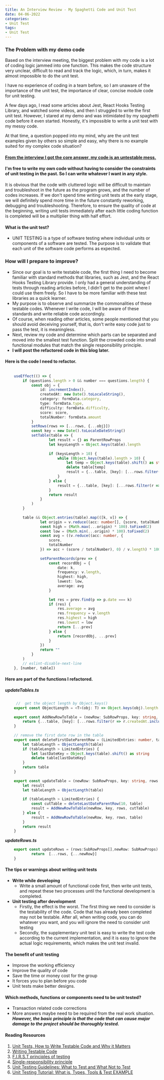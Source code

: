 ```yaml
---
title: An Interview Review - My Spaghetti Code and Unit Test
date: 04-06-2022
categories:
- Unit Test 
tags:
- Unit Test
---
```


### The Problem with my demo code

Based on the interview meeting, the biggest problem with my code is a lot of coding logic jammed into one function.
This makes the code structure very unclear, difficult to read and track the logic, which, in turn, makes it almost impossible to do the unit test.

I have no experience of coding in a team before, so I am unaware of the importance of the unit test, the importance of clear, concise module code for unit testing.

A few days ago, I read some articles about Jest, React Hooks Testing Library, and watched some videos, and then I struggled to write the first unit test. However, I stared at my demo and was intimidated by my spaghetti code before it even started. Honestly, it's impossible to write a unit test with my messy code. 

At that time, a question popped into my mind, why are the unit test examples given by others so simple and easy, why there is no example suited for my complex code situation? 

#### <ins>From the interview I got the core answer, my code is an untestable mess.</ins> 
#### I'm free to write my own code without having to consider the constraints of unit testing in the past. So I can write whatever I want in any style.

It is obvious that the code with cluttered logic will be difficult to maintain and troubleshoot in the future as the program grows, and the number of codes increases. If we don't spend time writing unit tests at the early stage, we will definitely spend more time in the future constantly reworking, debugging and troubleshooting. 
Therefore, to ensure the quality of code at the beginning, writing unit tests immediately after each little coding function is completed will be a multiplier thing with half effort.


#### What is the unit test?
- UNIT TESTING is a type of software testing where individual units or components of a software are tested. The purpose is to validate that each unit of the software code performs as expected.


### How will I prepare to improve?
- Since our goal is to write testable code, the first thing I need to become familiar with standard methods that libraries, such as Jest, and the React Hooks Testing Library provide. I only had a general understanding of tests through reading articles before, I didn't get to the point where I could use them freely. So I have to be more familiar with these test libraries as a quick learner.
- My purpose is to observe and summarize the commonalities of these testable codes. Whenever I write code, I will be aware of these standards and write reliable code accordingly. 
- Of course, when reading other articles, some people mentioned that you should avoid deceiving yourself, that is, don't write easy code just to pass the test, it is meaningless.
- Next, review my code and determine which parts can be separated and moved into the smallest test function. Split the crowded code into small functional modules that match the single responsibility principle. 
- **I will post the refactored code in this blog later.**

#### Here is the code I need to refactor.
```typescript

    useEffect(() => {
        if (questions.length > 0 && number === questions.length) {
            const obj = {
                id: incrementIndex(),
                createdAt: new Date().toLocaleString(),
                category: formData.category,
                type: formData.type,
                difficulty: formData.difficulty,
                score: score,
                totalNumber: formData.amount
            }
            setRows(rows => [...rows, {...obj}])
            const key = new Date().toLocaleDateString()
            setTable(table => {
                    let result = {} as ParentRowProps
                    let keysLength = Object.keys(table).length
    
                    if (keysLength > 10) {
                        while (Object.keys(table).length > 10) {
                            let temp = Object.keys(table).shift() as string
                            delete table[temp]
                            result = {...table, [key]: [...rows.filter(r => r.createdAt.includes(key)), obj]}
                        }
                    } else {
                        result = {...table, [key]: [...rows.filter(r => r.createdAt.includes(key)), obj]}
                    }
                    return result
                }
            )
        }
    
        table && Object.entries(table).map(([k, v]) => {
                let origin = v.reduce((acc: number[], {score, totalNumber}) => [...acc, (score / totalNumber)], [])
                const high = (Math.max(...origin) * 100).toFixed(2)
                const low = (Math.min(...origin) * 100).toFixed(2)
                const avg = ((v.reduce((acc: number, {
                    score,
                    totalNumber
                }) => acc + (score / totalNumber), 0) / v.length) * 100).toFixed(2)
    
                setParentRecords(prev => {
                    const recordObj = {
                        date: k,
                        frequency: v.length,
                        highest: high,
                        lowest: low,
                        average: avg
                    }
    
                    let res = prev.find(p => p.date === k)
                    if (res) {
                        res.average = avg
                        res.frequency = v.length
                        res.highest = high
                        res.lowest = low
                        return [...prev]
                    } else {
                        return [recordObj, ...prev]
                    }
                })
                return ""
            }
        )
        // eslint-disable-next-line
    }, [number, table])
```

#### Here are part of the functions I refactored.
   
***updateTables.ts***
```typescript

     //  get the object length by Object.keys()
    export const ObjectLength = <T>(obj: T) => Object.keys(obj).length
     
    export const AddNewRowToTable = (newRow: SubRowProps, key: string, rows: SubRowProps[], table: ParentRowProps) => {
        return {...table, [key]: [...rows.filter(r => r.createdAt.includes(key)), newRow]}
    }
    
    // remove the first date row in the table
    export const deleteFirstDateParentRow = (LimitedEntries: number, table: ParentRowProps) => {
        let tableLength = ObjectLength(table)
        if (tableLength > LimitedEntries) {
            let lastDateKey = Object.keys(table).shift() as string
            delete table[lastDateKey]
        }
        return table
    }
    
    export const updateTable = (newRow: SubRowProps, key: string, rows: SubRowProps[], LimitedEntries: number, table: ParentRowProps) => {
        let result
        let tableLength = ObjectLength(table)
    
        if (tableLength > LimitedEntries) {
            const cutTable = deleteLastDateParentRow(10, table)
            result = AddNewRowToTable(newRow, key, rows, cutTable)
        } else {
            result = AddNewRowToTable(newRow, key, rows, table)
        }
        return result
    }

```

***updateRows.ts***

```typescript
    export const updateRows = (rows:SubRowProps[],newRow: SubRowProps) => {
            return  [...rows, {...newRow}]
    }

```


#### The tips or warnings about writing unit tests
- **Write while developing**
    - Write a small amount of functional code first, then write unit tests, and repeat these two processes until the functional development is completed.
- **Unit testing after development**
    - Firstly, the effect is the worst. The first thing we need to consider is the testability of the code. Code that has already been completed may not be testable. After all, when writing code, you can do whatever you want, and you will ignore the need to consider unit testing
    - Secondly, the supplementary unit test is easy to write the test code according to the current implementation, and it is easy to ignore the actual logic requirements, which makes the unit test invalid.
    
#### The benefit of unit testing
- Improve the working efficiency
- Improve the quality of code
- Save the time or money cost for the group
- It forces you to plan before you code
- Unit tests make better designs.

#### Which methods, functions or components need to be unit tested?
- Transaction related code corrections
- More answers maybe need to be required from the real work situation. ***However, the basic principle is that the code that can cause major damage to the project should be thoroughly tested.***




















#### Reading Resources
1. [Unit Tests, How to Write Testable Code and Why it Matters](https://www.toptal.com/qa/how-to-write-testable-code-and-why-it-matters)
2. [Writing Testable Code](https://medium.com/feedzaitech/writing-testable-code-b3201d4538eb)
3. [F.I.R.S.T principles of testing](https://medium.com/@tasdikrahman/f-i-r-s-t-principles-of-testing-1a497acda8d6)
4. [Single-responsibility principle](https://en.wikipedia.org/wiki/Single-responsibility_principle)
5. [Unit Testing Guidelines: What to Test and What Not to Test](https://dzone.com/articles/unit-testing-guidelines-what-to-test-and-what-not)
6. [Unit Testing Tutorial: What is, Types, Tools & Test EXAMPLE](https://www.guru99.com/unit-testing-guide.html)